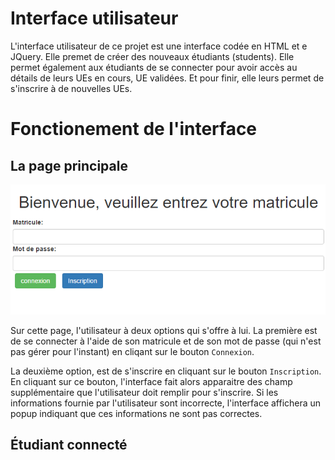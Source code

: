 Interface utilisateur
===========

L'interface utilisateur de ce projet est une interface codée en HTML et e JQuery. Elle premet de créer des nouveaux étudiants (students). Elle permet également aux étudiants de se connecter pour avoir accès au détails de leurs UEs en cours, UE validées. Et pour finir, elle leurs permet de s'inscrire à de nouvelles UEs.

# Fonctionement de l'interface
## La page principale

![picture](public/figures/principale.png)

Sur cette page, l'utilisateur à deux options qui s'offre à lui. La première est de se connecter à l'aide de son matricule et de son mot de passe (qui n'est pas gérer pour l'instant) en cliqant sur le bouton `Connexion`.

La deuxième option, est de s'inscrire en cliquant sur le bouton `Inscription`. En cliquant sur ce bouton, l'interface fait alors apparaitre des champ supplémentaire que l'utilisateur doit remplir pour s'inscrire.
Si les informations fournie par l'utilisateur sont incorrecte, l'interface affichera un popup indiquant que ces informations ne sont pas correctes.

## Étudiant connecté

